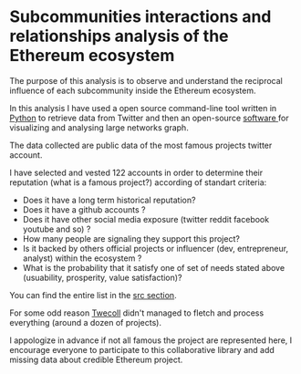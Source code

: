 # Subcommunities interactions and relationships analysis of the Ethereum ecosystem



The purpose of this analysis is to observe and understand the reciprocal influence of each subcommunity inside the Ethereum ecosystem.


In this analysis I have used a open source command-line tool written in [Python](https://github.com/jdevoo/twecoll/blob/master/README.md) to retrieve data from Twitter and then an open-source [software ](https://gephi.org/users/) for visualizing and analysing large networks graph.

The data collected are public data of the most famous projects twitter account.

I have selected and vested 122 accounts in order to determine their reputation (what is a famous project?) according of standart criteria:

- Does it have a long term historical reputation?
- Does it have a github accounts ?
- Does it have other social media exposure (twitter reddit facebook youtube and so) ?
- How many people are signaling they support this project?
- Is it backed by others official projects or influencer (dev, entrepreneur, analyst) within the ecosystem ?
- What is the probability that it satisfy one of set of needs stated above (usuability, prosperity, value satisfaction)?

You can find the entire list in the [src section](https://github.com/silver84/Ethereum-community-toolset/tree/master/src/raw_dat_and_gml_data).

For some odd reason [Twecoll](https://github.com/jdevoo/twecoll/blob/master/README.md) didn't managed to fletch and process everything (around a dozen of projects).

I appologize in advance if not all famous the project are represented here, I encourage everyone to participate to this collaborative library and add missing data about credible Ethereum project.